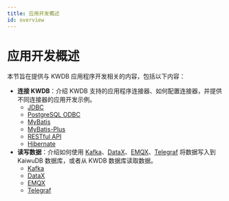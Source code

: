 ```yaml
---
title: 应用开发概述
id: overview
---
```


# 应用开发概述

本节旨在提供与 KWDB 应用程序开发相关的内容，包括以下内容：

- **连接 KWDB**：介绍 KWDB 支持的应用程序连接器、如何配置连接器，并提供不同连接器的应用开发示例。
  - [JDBC](./connect-kaiwudb/connect-jdbc.md)
  - [PostgreSQL ODBC](./connect-kaiwudb/connect-odbc.md)
  - [MyBatis](./connect-kaiwudb/connect-mybatis.md)
  - [MyBatis-Plus](./connect-kaiwudb/connect-mybatis-plus.md)
  - [RESTful API](./connect-kaiwudb/connect-restful-api.md)
  - [Hibernate](./connect-kaiwudb/connect-hibernate.md)
- **读写数据**：介绍如何使用 [Kafka](https://kafka.apache.org/)、[DataX](https://github.com/alibaba/DataX)、[EMQX](https://www.emqx.io/)、[Telegraf](https://www.influxdata.com/time-series-platform/telegraf/) 将数据写入到 KaiwuDB 数据库，或者从 KWDB 数据库读取数据。
  - [Kafka](./read-write-data/kafka.md)
  - [DataX](./read-write-data/datax.md)
  - [EMQX](./read-write-data/emqx.md)
  - [Telegraf](./read-write-data/telegraf.md)
